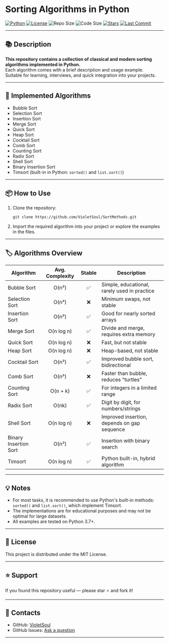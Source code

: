 # Sorting Algorithms in Python

[![Python](https://img.shields.io/badge/python-3.7%2B-blue.svg)](https://www.python.org/)
[![License](https://img.shields.io/badge/license-MIT-green.svg)](LICENSE)
![Repo Size](https://img.shields.io/github/repo-size/VioletSoul/SortMethods)
![Code Size](https://img.shields.io/github/languages/code-size/VioletSoul/SortMethods)
[![Stars](https://img.shields.io/github/stars/VioletSoul/SortMethods.svg?style=social)](https://github.com/VioletSoul/SortMethods)
[![Last Commit](https://img.shields.io/github/last-commit/VioletSoul/SortMethods.svg)](https://github.com/VioletSoul/SortMethods/commits/main)

---

## 📚 Description

**This repository contains a collection of classical and modern sorting algorithms implemented in Python.**  
Each algorithm comes with a brief description and usage example.  
Suitable for learning, interviews, and quick integration into your projects.

---

## 🚀 Implemented Algorithms

- Bubble Sort
- Selection Sort
- Insertion Sort
- Merge Sort
- Quick Sort
- Heap Sort
- Cocktail Sort
- Comb Sort
- Counting Sort
- Radix Sort
- Shell Sort
- Binary Insertion Sort
- Timsort (built-in in Python: `sorted()` and `list.sort()`)

---

## 📦 How to Use

1. Clone the repository:
    ```
    git clone https://github.com/VioletSoul/SortMethods.git
    ```
2. Import the required algorithm into your project or explore the examples in the files.

---

## 🏷️ Algorithms Overview

| Algorithm             | Avg. Complexity | Stable | Description                                             |
|-----------------------|:---------------:|:------:|--------------------------------------------------------|
| Bubble Sort           | O(n²)           | ✅     | Simple, educational, rarely used in practice           |
| Selection Sort        | O(n²)           | ❌     | Minimum swaps, not stable                              |
| Insertion Sort        | O(n²)           | ✅     | Good for nearly sorted arrays                          |
| Merge Sort            | O(n log n)      | ✅     | Divide and merge, requires extra memory                |
| Quick Sort            | O(n log n)      | ❌     | Fast, but not stable                                   |
| Heap Sort             | O(n log n)      | ❌     | Heap-based, not stable                                 |
| Cocktail Sort         | O(n²)           | ✅     | Improved bubble sort, bidirectional                    |
| Comb Sort             | O(n²)           | ❌     | Faster than bubble, reduces "turtles"                  |
| Counting Sort         | O(n + k)        | ✅     | For integers in a limited range                        |
| Radix Sort            | O(nk)           | ✅     | Digit by digit, for numbers/strings                    |
| Shell Sort            | O(n log n)      | ❌     | Improved insertion, depends on gap sequence            |
| Binary Insertion Sort | O(n²)           | ✅     | Insertion with binary search                           |
| Timsort               | O(n log n)      | ✅     | Python built-in, hybrid algorithm                      |

---

## 💡 Notes

- For most tasks, it is recommended to use Python's built-in methods: `sorted()` and `list.sort()`, which implement Timsort.
- The implementations are for educational purposes and may not be optimal for large datasets.
- All examples are tested on Python 3.7+.

---

## 📄 License

This project is distributed under the MIT License.

---

## ⭐️ Support

If you found this repository useful — please star ⭐️ and fork it!

---

## 🤝 Contacts

- GitHub: [VioletSoul](https://github.com/VioletSoul)
- GitHub Issues: [Ask a question](https://github.com/VioletSoul/SortMethods/issues)

---
